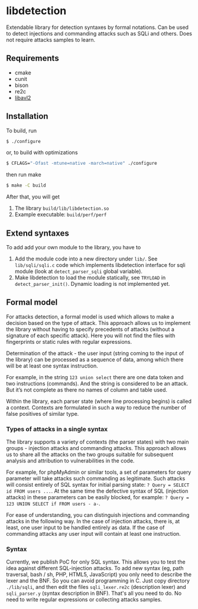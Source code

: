 # libdetection

Extendable library for detection syntaxes by formal notations.
Can be used to detect injections and commanding attacks such as SQLi and others.
Does not require attacks samples to learn.


## Requirements

- cmake
- cunit
- bison
- re2c
- [libavl2](http://git.fruit.je/avl)

## Installation

To build, run

```sh
$ ./configure
```
or, to build with optimizations

```sh
$ CFLAGS="-Ofast -mtune=native -march=native" ./configure
```

then run make

```sh
$ make -C build
```

After that, you will get

1. The library `build/lib/libdetection.so`
2. Example executable: `build/perf/perf`


## Extend syntaxes

To add add your own module to the library, you have to

1. Add the module code into a new directory under `lib/`. See
   `lib/sqli/sqli.c` code which implements libdetection interface
   for sqli module (look at `detect_parser_sqli` global variable).
2. Make libdetection to load the module statically, see
   `TRYLOAD` in `detect_parser_init()`. Dynamic loading is not
   implemented yet.


## Formal model

For attacks detection, a formal model is used which allows to make a decision based on the type of attack. This approach allows us to implement the library without having to specify precedents of attacks (without a signature of each specific attack). Here you will not find the files with fingerprints or static rules with regular expressions.

Determination of the attack - the user input (string coming to the input of the library) can be processed as a sequence of data, among which there will be at least one syntax instruction.

For example, in the string `123 union select` there are one data token and two instructions (commands). And the string is considered to be an attack. But it’s not complete as there no names of column and table used.

Within the library, each parser state (where line processing begins) is called a context. Contexts are formulated in such a way to reduce the number of false positives of similar type.


### Types of attacks in a single syntax

The library supports a variety of contexts (the parser states) with two main groups - injection attacks and commanding attacks. This approach allows us to share all the attacks on the two groups suitable for subsequent analysis and attribution to vulnerabilities in the code.

For example, for phpMyAdmin or similar tools, a set of parameters for query parameter will take attacks such commanding as legitimate. Such attacks will consist entirely of SQL syntax for initial parsing state: `? Query = SELECT id FROM users ...`. At the same time the defective syntax of SQL (injection attacks) in these parameters can be easily blocked, for example: `? Query = 123 UNION SELECT if FROM users - a-`.

For ease of understanding, you can distinguish injections and commanding attacks in the following way. In the case of injection attacks, there is, at least, one user input to be handled entirely as data. If the case of commanding attacks any user input will contain at least one instruction.


### Syntax

Currently, we publish PoC for only SQL syntax. This allows you to test the idea against different SQL-injection attacks. To add new syntax (eg, path traversal, bash / sh, PHP, HTML5, JavaScript) you only need to describe the lexer and the BNF. So you can avoid programming in C. Just copy directory `./lib/sqli`, and then edit the files `sqli_lexer.re2c` (description lexer) and `sqli_parser.y` (syntax description in BNF). That's all you need to do. No need to write regular expressions or collecting attacks samples.
